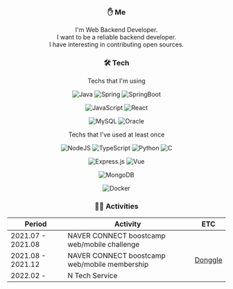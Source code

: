 <div align='center'>

  <h3 align='center'> ✋ Me </h3>  

  I'm Web Backend Developer.   
  I want to be a reliable backend developer.   
  I have interesting in contributing open sources.   
  
  <h3 align='center'>🛠 Tech</h3>
  <p align='center'>Techs that I'm using</p>
  
  ![Java](https://img.shields.io/badge/java-%23ED8B00.svg?style=for-the-badge&logo=java&logoColor=white)
  ![Spring](https://img.shields.io/badge/Spring-F2F4F9?style=for-the-badge&logo=spring)
  ![SpringBoot](https://img.shields.io/badge/Spring_Boot-F2F4F9?style=for-the-badge&logo=spring-boot)
  
  ![JavaScript](https://img.shields.io/badge/javascript-%23323330.svg?style=for-the-badge&logo=javascript&logoColor=%23F7DF1E)
  ![React](https://img.shields.io/badge/react-%2320232a.svg?style=for-the-badge&logo=react&logoColor=%2361DAFB)

  ![MySQL](https://img.shields.io/badge/mysql-%2300f.svg?style=for-the-badge&logo=mysql&logoColor=white)
  ![Oracle](https://img.shields.io/badge/Oracle-F80000?style=for-the-badge&logo=oracle&logoColor=black)
  
  <p align='center'>Techs that I've used at least once</p>
  <div align='center'>
  
  ![NodeJS](https://img.shields.io/badge/node.js-6DA55F?style=for-the-badge&logo=node.js&logoColor=white)
  ![TypeScript](https://img.shields.io/badge/typescript-%23007ACC.svg?style=for-the-badge&logo=typescript&logoColor=white)
  ![Python](https://img.shields.io/badge/python-3670A0?style=for-the-badge&logo=python&logoColor=ffdd54)
  ![C](https://img.shields.io/badge/c-%2300599C.svg?style=for-the-badge&logo=c&logoColor=white)

  ![Express.js](https://img.shields.io/badge/express.js-%23404d59.svg?style=for-the-badge&logo=express&logoColor=%2361DAFB)
  ![Vue](https://img.shields.io/badge/Vue.js-35495E?style=for-the-badge&logo=vuedotjs&logoColor=4FC08D)
  
  ![MongoDB](https://img.shields.io/badge/MongoDB-%234ea94b.svg?style=for-the-badge&logo=mongodb&logoColor=white)
  
  ![Docker](https://img.shields.io/badge/docker-%230db7ed.svg?style=for-the-badge&logo=docker&logoColor=white)
  
  </div>

  <h3> 🚴‍♂️ Activities </h3>

  |Period|Activity|ETC|
  |------|---|---|
  |2021.07 - 2021.08|NAVER CONNECT boostcamp web/mobile challenge||
  |2021.08 - 2021.12|NAVER CONNECT boostcamp web/mobile membership|[Donggle](https://github.com/boostcampwm-2021/Web11-Donggle)|
  |2022.02 - |N Tech Service||

</div>
